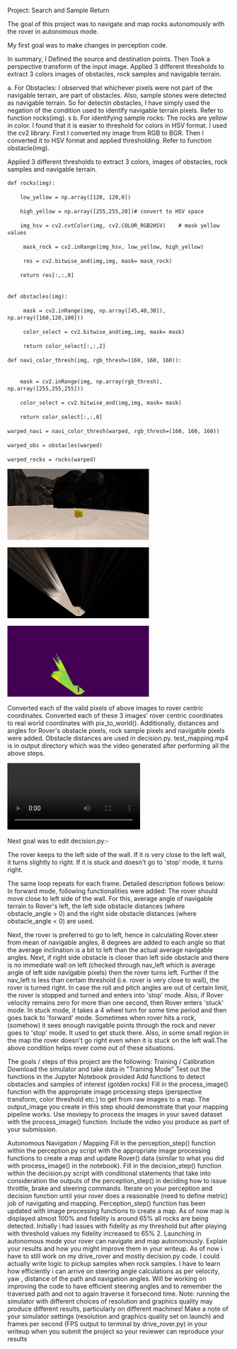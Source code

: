 
Project: Search and Sample Return

The goal of this project was to navigate and map rocks autonomously with the rover in autonomous mode.

My first goal was to make changes in perception code.

In summary, I Defined the source and destination points. Then Took a perspective transform of the input image. Applied 3 different thresholds to extract 3 colors images of obstacles, rock samples and navigable terrain.

a. For Obstacles: I observed that whichever pixels were not part of the navigable terrain, are part of obstacles. Also, sample stones were detected as navigable terrain. So for detectin obstacles, I have simply used the negation of the condition used to identify navigable terrain pixels. Refer to function rocks(img).
s
b. For identifying sample rocks: The rocks are yellow in color. I found that it is easier to threshold for colors in HSV format. I used the cv2 library. First I converted my image from RGB to BGR. Then I converted it to HSV format and applied thresholding. Refer to function obstacle(img).

Applied 3 different thresholds to extract 3 colors, images of obstacles, rock samples and navigable terrain.

    def rocks(img):
    
        low_yellow = np.array([120, 120,0])

        high_yellow = np.array([255,255,20])# convert to HSV space

        img_hsv = cv2.cvtColor(img, cv2.COLOR_RGB2HSV)    # mask yellow values

         mask_rock = cv2.inRange(img_hsv, low_yellow, high_yellow)

         res = cv2.bitwise_and(img,img, mask= mask_rock)
     
        return res[:,:,0]
        

    def obstacles(img):
    
         mask = cv2.inRange(img, np.array([45,40,30]), np.array([160,120,100]))
    
         color_select = cv2.bitwise_and(img,img, mask= mask)
    
         return color_select[:,:,2]
         
    def navi_color_thresh(img, rgb_thresh=(160, 160, 160)):
    

        mask = cv2.inRange(img, np.array(rgb_thresh), np.array([255,255,255]))

        color_select = cv2.bitwise_and(img,img, mask= mask)

        return color_select[:,:,0]
        
    warped_navi = navi_color_thresh(warped, rgb_thresh=(160, 160, 160))

    warped_obs = obstacles(warped)

    warped_rocks = rocks(warped)
    
   ![Alt text](/rock_img.jpg?raw=true)
   
   ![Alt text](/warped_example.jpg?raw=true)
    
   ![Alt text](/Colored_warped_example2.jpg?raw=true)

Converted each of the valid pixels of above images to rover centric coordinates. Converted each of these 3 images' rover centric coordinates to real world coordinates with pix_to_world(). Additionally, distances and angles for Rover's obstacle pixels, rock sample pixels and navigable pixels were added. Obstacle distances are used in decision.py. 
test_mapping.mp4 is in output directory which was the video generated after performing all the above steps.

![Demo](/output/test_mapping.mp4)

Next goal was to edit decision.py:-

 The rover keeps to the left side of the wall. If it is very close to the left wall, it turns slightly to right. If it is stuck and doesn't go to 'stop' mode, it turns right. 

The same loop repeats for each frame. Detailed description follows below: In forward mode, following functionalities were added: The rover should move close to left side of the wall. For this, average angle of navigable terrain to Rover's left, the left side obstacle distances (where obstacle_angle > 0) and the right side obstacle distances (where obstacle_angle < 0) are used.
 
 Next, the rover is preferred to go to left, hence in calculating Rover.steer from mean of navigable angles, 8 degrees are added to each angle so that the average inclination is a bit to left than the actual average navigable angles. Next, if right side obstacle is closer than left side obstacle and there is no immediate wall on left (checked through nav_left which is average angle of left side navigable pixels) then the rover turns left. Further if the nav_left is less than certain threshold (i.e. rover is very close to wall), the rover is turned right. In case the roll and pitch angles are out of certain limit, the rover is stopped and turned and enters into 'stop' mode. Also, if Rover velocity remains zero for more than one second, then Rover enters 'stuck' mode. In stuck mode, it takes a 4 wheel turn for some time period and then goes back to 'forward' mode. Sometimes when rover hits a rock, (somehow) it sees enough navigable points through the rock and never goes to 'stop' mode. It used to get stuck there. Also, in some small region in the map the rover doesn't go right even when it is stuck on the left wall.The above condition helps rover come out of these situations.
 



The goals / steps of this project are the following:
Training / Calibration
Download the simulator and take data in "Training Mode"
Test out the functions in the Jupyter Notebook provided
Add functions to detect obstacles and samples of interest (golden rocks)
Fill in the process_image() function with the appropriate image processing steps (perspective transform, color threshold etc.) to get from raw images to a map. The output_image you create in this step should demonstrate that your mapping pipeline works.
Use moviepy to process the images in your saved dataset with the process_image() function. Include the video you produce as part of your submission.



Autonomous Navigation / Mapping
Fill in the perception_step() function within the perception.py script with the appropriate image processing functions to create a map and update Rover() data (similar to what you did with process_image() in the notebook).
Fill in the decision_step() function within the decision.py script with conditional statements that take into consideration the outputs of the perception_step() in deciding how to issue throttle, brake and steering commands.
Iterate on your perception and decision function until your rover does a reasonable (need to define metric) job of navigating and mapping.
Perception_step() function has been updated with image processing functions to create a map. As of now map is displayed almost 100% and fidelity is around 65% all rocks are being detected. Initially i had issues with fidelity as my threshold but after playing with threshold values my fidelity increased to 65%
2. Launching in autonomous mode your rover can navigate and map autonomously. Explain your results and how you might improve them in your writeup.
As of now i have to still work on my drive_rover and mostly decision.py code. I could actually write logic to pickup samples when rock samples. I have to learn how efficiently i can arrive on steering angle calculations as per velocity, yaw , distance of the path and navigation angles. Will be working on improving the code to have efficient steering angles and to remember the traversed path and not to again traverse it forsecond time.
Note: running the simulator with different choices of resolution and graphics quality may produce different results, particularly on different machines! Make a note of your simulator settings (resolution and graphics quality set on launch) and frames per second (FPS output to terminal by drive_rover.py) in your writeup when you submit the project so your reviewer can reproduce your results
